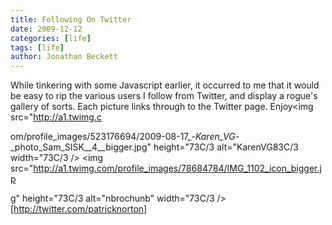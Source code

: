 ```yaml
---
title: Following On Twitter
date: 2009-12-12
categories: [life]
tags: [life]
author: Jonathan Beckett
---
```


While tinkering with some Javascript earlier, it occurred to me that it would be easy to rip the various users I follow from Twitter, and display a rogue's gallery of sorts. Each picture links through to the Twitter page. Enjoy<img src="http://a1.twimg.c

om/profile_images/523176694/2009-08-17_-_Karen_VG_-_photo_Sam_SISK__4__bigger.jpg" height="73C/3 alt="KarenVG83C/3 width="73C/3 /> <img src="http://a1.twimg.com/profile_images/78684784/IMG_1102_icon_bigger.jp

g" height="73C/3 alt="nbrochunb" width="73C/3 /> [http://twitter.com/patricknorton]
